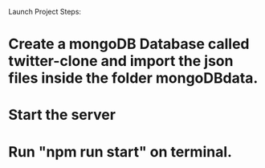 Launch Project Steps:

# Create a mongoDB Database called twitter-clone and import the json files inside the folder mongoDBdata.
# Start the server 
# Run "npm run start" on terminal.